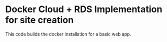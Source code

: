 # Docker Cloud + RDS Implementation for site creation

This code builds the docker installation for a basic web app.


